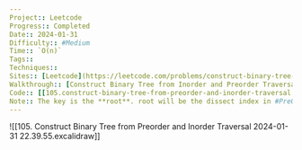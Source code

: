 ```yaml
---
Project:: Leetcode
Progress:: Completed
Date:: 2024-01-31
Difficulty:: #Medium 
Time:: `O(n)`
Tags:: 
Techniques:: 
Sites:: [Leetcode](https://leetcode.com/problems/construct-binary-tree-from-preorder-and-inorder-traversal/)
Walkthrough:: [Construct Binary Tree from Inorder and Preorder Traversal - Leetcode 105 - Python - YouTube](https://www.youtube.com/watch?v=ihj4IQGZ2zc)
Code:: [[105.construct-binary-tree-from-preorder-and-inorder-traversal.py]]
Note:: The key is the **root**. root will be the dissect index in #PreOrder and #InOrder 
---
```


![[105. Construct Binary Tree from Preorder and Inorder Traversal 2024-01-31 22.39.55.excalidraw]]